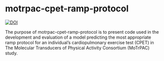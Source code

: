 
<!-- README.md is generated from README.Rmd. Please edit that file -->

# motrpac-cpet-ramp-protocol

<!-- badges: start -->

[![DOI](https://zenodo.org/badge/DOI/10.5281/zenodo.15241993.svg)](https://doi.org/10.5281/zenodo.15241993)
<!-- badges: end -->

The purpose of motrpac-cpet-ramp-protocol is to present code used in the
development and evaluation of a model predicting the most appropriate
ramp protocol for an individual’s cardiopulmonary exercise test (CPET)
in The Molecular Transducers of Physical Activity Consortium (MoTrPAC)
study.
